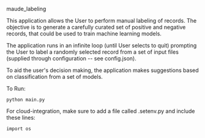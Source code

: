 maude_labeling

This application allows the User to perform manual labeling of records. The objective is to generate a carefully curated set of positive and negative records, that could be used to train machine learning models.

The application runs in an infinite loop (until User selects to quit) prompting the User to label a randomly selected record from a set of input files (supplied through configuration -- see config.json).

To aid the user's decision making, the application makes suggestions based on classification from a set of models.


To Run:

```
python main.py
```

For cloud-integration, make sure to add a file called .setenv.py and include these lines:

```
import os
